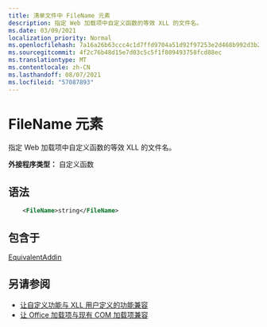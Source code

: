 ```yaml
---
title: 清单文件中 FileName 元素
description: 指定 Web 加载项中自定义函数的等效 XLL 的文件名。
ms.date: 03/09/2021
localization_priority: Normal
ms.openlocfilehash: 7a16a26b63ccc4c1d7ffd9704a51d92f97253e2d468b992d3b2231bb92b40279
ms.sourcegitcommit: 4f2c76b48d15e7d03c5c5f1f809493758fcd88ec
ms.translationtype: MT
ms.contentlocale: zh-CN
ms.lasthandoff: 08/07/2021
ms.locfileid: "57087893"
---
```

# <a name="filename-element"></a>FileName 元素

指定 Web 加载项中自定义函数的等效 XLL 的文件名。

**外接程序类型：** 自定义函数

## <a name="syntax"></a>语法

```XML
    <FileName>string</FileName>  
```

## <a name="contained-in"></a>包含于

[EquivalentAddin](equivalentaddin.md)


## <a name="see-also"></a>另请参阅

- [让自定义功能与 XLL 用户定义的功能兼容](../../excel/make-custom-functions-compatible-with-xll-udf.md)
- [让 Office 加载项与现有 COM 加载项兼容](../../develop/make-office-add-in-compatible-with-existing-com-add-in.md)